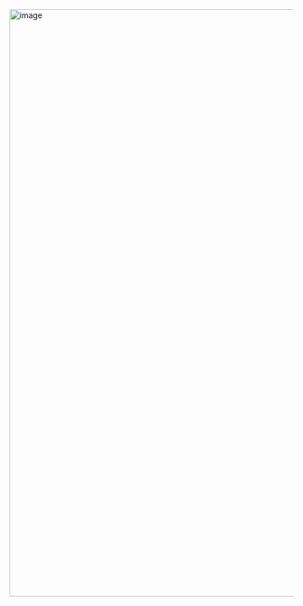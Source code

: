<img width="2496" height="1042" alt="image" src="https://github.com/user-attachments/assets/dff9cfe6-4654-4fe7-a69e-de1d789499d2" />
